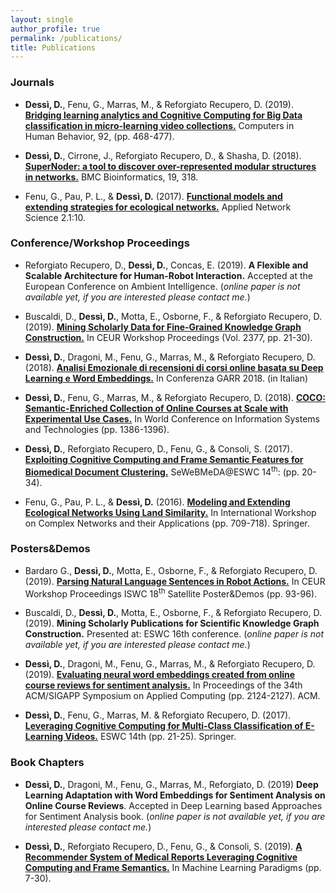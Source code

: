 ```yaml
---
layout: single
author_profile: true
permalink: /publications/
title: Publications
---
```


### Journals
- **Dessì, D.**, Fenu, G., Marras, M., & Reforgiato Recupero, D. (2019). [**Bridging learning analytics and Cognitive Computing for Big Data classification in micro-learning video collections.**](https://www.sciencedirect.com/science/article/pii/S0747563218301092) Computers in Human Behavior, 92, (pp. 468-477). 

- **Dessì, D.**, Cirrone, J., Reforgiato Recupero, D., & Shasha, D. (2018). [**SuperNoder: a tool to discover over-represented modular structures in networks.**](https://bmcbioinformatics.biomedcentral.com/articles/10.1186/s12859-018-2350-8) BMC Bioinformatics, 19, 318. 

- Fenu, G., Pau, P. L., & **Dessì, D.** (2017). [**Functional models and extending strategies for ecological networks.**](https://link.springer.com/article/10.1007/s41109-017-0032-5) Applied Network Science 2.1:10.



### Conference/Workshop Proceedings

- Reforgiato Recupero, D., **Dessì, D.**, Concas, E. (2019). **A Flexible and Scalable Architecture for Human-Robot Interaction.** Accepted at the European Conference on Ambient Intelligence. (*online paper is not available yet, if you are interested please contact me.*)

- Buscaldi, D., **Dessì, D.**, Motta, E., Osborne, F., & Reforgiato Recupero, D. (2019). [**Mining Scholarly Data for Fine-Grained Knowledge Graph Construction.**](http://ceur-ws.org/Vol-2377/paper_3.pdf) In CEUR Workshop Proceedings (Vol. 2377, pp. 21-30).

- **Dessì, D.**, Dragoni, M., Fenu, G., Marras, M., & Reforgiato Recupero, D. (2018). [**Analisi Emozionale di recensioni di corsi online basata su Deep Learning e Word Embeddings.**](https://www.garr.it/it/chi-siamo/documenti/selected-papers/selected-papers-conferenza-2018/4712-selected-papers-conferenza-2018-16-dessi) In Conferenza GARR 2018. (in Italian)

- **Dessì, D.**, Fenu, G., Marras, M., & Reforgiato Recupero, D. (2018). [**COCO: Semantic-Enriched Collection of Online Courses at Scale with Experimental Use Cases.**](https://link.springer.com/chapter/10.1007/978-3-319-77712-2_133)  In World Conference on Information Systems and Technologies (pp. 1386-1396).

 - **Dessì, D.**, Reforgiato Recupero, D., Fenu, G., & Consoli, S. (2017). [**Exploiting Cognitive Computing and Frame Semantic Features for Biomedical Document Clustering.**](http://ceur-ws.org/Vol-1948/paper3.pdf) SeWeBMeDA@ESWC 14<sup>th</sup>: (pp. 20-34). 

- Fenu, G., Pau, P. L., & **Dessì, D.** (2016). [**Modeling and Extending Ecological Networks Using Land Similarity.**](https://link.springer.com/chapter/10.1007/978-3-319-50901-3_56) In International Workshop on Complex Networks and their Applications (pp. 709-718). Springer.


### Posters&Demos
- Bardaro G., **Dessì, D.**, Motta, E., Osborne, F., & Reforgiato Recupero, D. (2019). [**Parsing Natural Language Sentences in Robot Actions.**](http://ceur-ws.org/Vol-2456/paper24.pdf) In CEUR Workshop Proceedings ISWC 18<sup>th</sup> Satellite Poster&Demos (pp. 93-96).

- Buscaldi, D., **Dessì, D.**, Motta, E., Osborne, F., & Reforgiato Recupero, D. (2019). **Mining Scholarly Publications for Scientific Knowledge Graph Construction.** Presented at: ESWC 16th conference. (*online paper is not available yet, if you are interested please contact me.*)

- **Dessì, D.**, Dragoni, M., Fenu, G., Marras, M., & Reforgiato Recupero, D. (2019). [**Evaluating neural word embeddings created from online course reviews for sentiment analysis.**](https://dl.acm.org/citation.cfm?id=3297280.3297620) In Proceedings of the 34th ACM/SIGAPP Symposium on Applied Computing (pp. 2124-2127). ACM. 

 - **Dessì, D.**, Fenu, G., Marras, M. & Reforgiato Recupero, D. (2017). [**Leveraging Cognitive Computing for Multi-Class Classification of E-Learning Videos.**](https://link.springer.com/chapter/10.1007/978-3-319-70407-4_5) ESWC 14th (pp. 21-25). Springer.


### Book Chapters
- **Dessì, D.**, Dragoni, M., Fenu, G., Marras, M., Reforgiato, D. (2019) **Deep Learning Adaptation with Word Embeddings for Sentiment Analysis on Online Course Reviews**. Accepted in Deep Learning based Approaches for Sentiment Analysis book. (*online paper is not available yet, if you are interested please contact me.*)

- **Dessì, D.**, Reforgiato Recupero, D., Fenu, G., & Consoli, S. (2019). [**A Recommender System of Medical Reports Leveraging Cognitive Computing and Frame Semantics.**](https://link.springer.com/chapter/10.1007/978-3-319-94030-4_2) In Machine Learning Paradigms (pp. 7-30).





